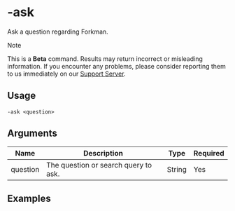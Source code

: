 # -ask

Ask a question regarding Forkman.

> [!NOTE]
> This is a **Beta** command. Results may return incorrect or misleading information. If you encounter any problems, please consider reporting them to us immediately on our [Support Server](https://discord.gg/DEEZY5cwpy).

## Usage

```
-ask <question>
```

## Arguments

| Name     | Description                          | Type   | Required |
| -------- | ------------------------------------ | ------ | -------- |
| question | The question or search query to ask. | String | Yes      |

## Examples

<img src="https://user-images.githubusercontent.com/111157596/261823721-1783c675-4f4a-4577-bb34-b69209aa7d37.png" alt="">
<img src="https://user-images.githubusercontent.com/111157596/261823725-87265de6-5ba4-4724-bd74-ce71b4af5b8c.png" alt="">
